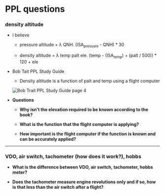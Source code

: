 # PPL questions

### density altitude

* I believe

  * pressure altitude = &#955; QNH. (ISA<sub>pressure</sub> - QNH) * 30

  * density altitude = &#955; temp palt ele. (temp - (ISA<sub>temp</sub>) + (palt / 500)) * 120 + ele

* Bob Tait PPL Study Guide

  * Density altitude is a function of palt and temp using a flight computer

  ![Bob Trait PPL Study Guide page 4](http://i.imgur.com/eR4XUw0.jpg)

* **Questions**

  * **Why isn't the elevation required to be known according to the book?**

  * **What is the function that the flight computer is applying?**

  * **How important is the flight computer if the function is known and can be accurately applied?**

----

### VDO, air switch, tachometer (how does it work?), hobbs

* **What is the difference between VDO, air switch, tachometer, hobbs meter?**

* **Does the tachometer measure engine revolutions only and if so, how is that less than the air switch after a flight?**
